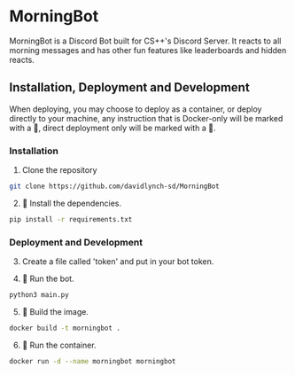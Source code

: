 # MorningBot

MorningBot is a Discord Bot built for CS++'s Discord Server. It reacts to all morning messages and has other fun features like leaderboards and hidden reacts.

## Installation, Deployment and Development

When deploying, you may choose to deploy as a container, or deploy directly to your machine, any instruction that is Docker-only will be marked with a 🐳, direct deployment only will be marked with a 🚀.

### Installation
1. Clone the repository
```bash
git clone https://github.com/davidlynch-sd/MorningBot
```

2. 🚀 Install the dependencies.
```bash
pip install -r requirements.txt
```

### Deployment and Development

3. Create a file called 'token' and put in your bot token.

4. 🚀 Run the bot.

```bash
python3 main.py
```

5. 🐳 Build the image.

```bash
docker build -t morningbot .
```

6. 🐳 Run the container.

```bash
docker run -d --name morningbot morningbot
```
